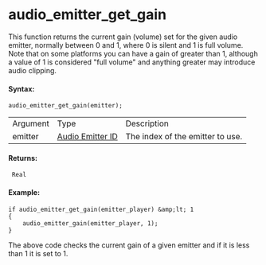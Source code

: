# audio_emitter_get_gain

This function returns the current gain (volume) set for the given audio
emitter, normally between 0 and 1, where 0 is silent and 1 is full
volume. Note that on some platforms you can have a gain of greater than
1, although a value of 1 is considered "full volume" and anything
greater may introduce audio clipping.

#### Syntax:

``` gml
audio_emitter_get_gain(emitter);
```

|          |                                                                                                                                         |                                  |
|----------|-----------------------------------------------------------------------------------------------------------------------------------------|----------------------------------|
| Argument | Type                                                                                                                                    | Description                      |
| emitter  |  [Audio Emitter ID](../../../../../../GameMaker_Language/GML_Reference/Asset_Management/Audio/Audio_Emitters/audio_emitter_create)  | The index of the emitter to use. |

#### Returns:

``` gml
 Real
```

#### Example:

``` gml
if audio_emitter_get_gain(emitter_player) &amp;lt; 1
{
    audio_emitter_gain(emitter_player, 1);
}
```

The above code checks the current gain of a given emitter and if it is
less than 1 it is set to 1.
